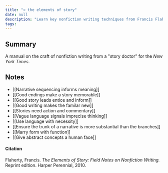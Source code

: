 ```yaml
---
title: "≈ the elements of story"
date: null
description: "Learn key nonfiction writing techniques from Francis Flaherty’s manual, covering narrative sequencing, strong leads, clear language, and storytelling that makes abstract ideas relatable and memorable."
tags:
---
```


## Summary

A manual on the craft of nonfiction writing from a "story doctor" for the _New York Times_.

## Notes

- [[Narrative sequencing informs meaning]]
- [[Good endings make a story memorable]]
- [[Good story leads entice and inform]]
- [[Good writing makes the familar new]]
- [[Stories need action and commentary]]
- [[Vague language signals imprecise thinking]]
- [[Use language with necessity]]
- [[Ensure the trunk of a narrative is more substantial than the branches]]
- [[Marry form with function]]
- [[Give abstract concepts a human face]]

#### Citation

Flaherty, Francis. _The Elements of Story: Field Notes on Nonfiction Writing._ Reprint edition. Harper Perennial, 2010.
